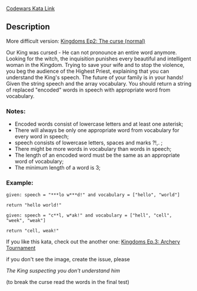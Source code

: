 [Codewars Kata Link](https://www.codewars.com/kata/6159dda246a119001a7de465)

## Description

More difficult version: [Kingdoms Ep2: The curse (normal)](https://www.codewars.com/kata/615b636c3f8bcf0038ae8e8b)

Our King was cursed - He can not pronounce an entire word anymore. Looking for the witch, the inquisition punishes every beautiful and intelligent woman in the Kingdom. Trying to save your wife and to stop the violence, you beg the audience of the Highest Priest, explaining that you can understand the King's speech. The future of your family is in your hands! Given the string speech and the array vocabulary. You should return a string of replaced "encoded" words in speech with appropriate word from vocabulary.

### Notes:

- Encoded words consist of lowercase letters and at least one asterisk;
- There will always be only one appropriate word from vocabulary for every word in speech;
- speech consists of lowercase letters, spaces and marks ?!,. ;
- There might be more words in vocabulary than words in speech;
- The length of an encoded word must be the same as an appropriate word of vocabulary;
- The minimum length of a word is 3;

### Example:

```plaintext
given: speech = "***lo w***d!" and vocabulary = ["hello", "world"]

return "hello world!"
```

```plaintext
given: speech = "c**l, w*ak!" and vocabulary = ["hell", "cell", "week", "weak"]

return "cell, weak!"
```

If you like this kata, check out the another one: [Kingdoms Ep.3: Archery Tournament](https://www.codewars.com/kata/616eedc41d5644001ff97462/javascript)

if you don't see the image, create the issue, please

_The King suspecting you don't understand him_

(to break the curse read the words in the final test)
